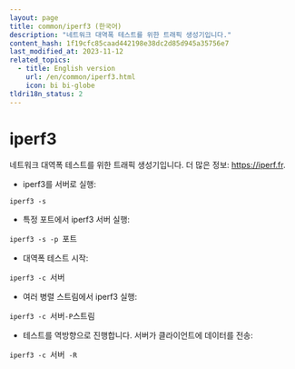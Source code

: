 ```yaml
---
layout: page
title: common/iperf3 (한국어)
description: "네트워크 대역폭 테스트를 위한 트래픽 생성기입니다."
content_hash: 1f19cfc85caad442198e38dc2d85d945a35756e7
last_modified_at: 2023-11-12
related_topics:
  - title: English version
    url: /en/common/iperf3.html
    icon: bi bi-globe
tldri18n_status: 2
---
```

# iperf3

네트워크 대역폭 테스트를 위한 트래픽 생성기입니다.
더 많은 정보: <https://iperf.fr>.

- iperf3를 서버로 실행:

`iperf3 -s`

- 특정 포트에서 iperf3 서버 실행:

`iperf3 -s -p `<span class="tldr-var badge badge-pill bg-dark-lm bg-white-dm text-white-lm text-dark-dm font-weight-bold">포트</span>

- 대역폭 테스트 시작:

`iperf3 -c `<span class="tldr-var badge badge-pill bg-dark-lm bg-white-dm text-white-lm text-dark-dm font-weight-bold">서버</span>

- 여러 병렬 스트림에서 iperf3 실행:

`iperf3 -c `<span class="tldr-var badge badge-pill bg-dark-lm bg-white-dm text-white-lm text-dark-dm font-weight-bold">서버</span>` -P `<span class="tldr-var badge badge-pill bg-dark-lm bg-white-dm text-white-lm text-dark-dm font-weight-bold">스트림</span>

- 테스트를 역방향으로 진행합니다. 서버가 클라이언트에 데이터를 전송:

`iperf3 -c `<span class="tldr-var badge badge-pill bg-dark-lm bg-white-dm text-white-lm text-dark-dm font-weight-bold">서버</span>` -R`
